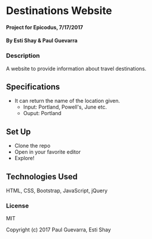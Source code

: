 # Destinations Website

#### Project for Epicodus, 7/17/2017

#### By Esti Shay &  Paul Guevarra

### Description

A website to provide information about travel destinations.

## Specifications

* It can return the name of the location given.
  * Input: Portland, Powell's, June etc.
  * Ouput: Portland

## Set Up

* Clone the repo
* Open in your favorite editor
* Explore!

## Technologies Used

HTML, CSS, Bootstrap, JavaScript, jQuery

### License

MIT

Copyright (c) 2017 Paul Guevarra, Esti Shay

